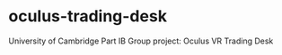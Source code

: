 oculus-trading-desk
===================

University of Cambridge Part IB Group project: Oculus VR Trading Desk
